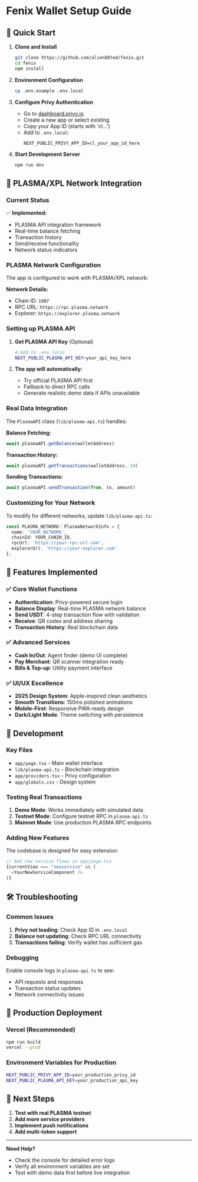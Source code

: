 # Fenix Wallet Setup Guide

## 🚀 Quick Start

1. **Clone and Install**
   ```bash
   git clone https://github.com/alien88ted/fenix.git
   cd fenix
   npm install
   ```

2. **Environment Configuration**
   ```bash
   cp .env.example .env.local
   ```

3. **Configure Privy Authentication**
   - Go to [dashboard.privy.io](https://dashboard.privy.io)
   - Create a new app or select existing
   - Copy your App ID (starts with 'cl...')
   - Add to `.env.local`:
     ```
     NEXT_PUBLIC_PRIVY_APP_ID=cl_your_app_id_here
     ```

4. **Start Development Server**
   ```bash
   npm run dev
   ```

## 🔗 PLASMA/XPL Network Integration

### Current Status
✅ **Implemented:**
- PLASMA API integration framework
- Real-time balance fetching
- Transaction history
- Send/receive functionality
- Network status indicators

### PLASMA Network Configuration

The app is configured to work with PLASMA/XPL network:

**Network Details:**
- Chain ID: `1007`
- RPC URL: `https://rpc.plasma.network`
- Explorer: `https://explorer.plasma.network`

### Setting up PLASMA API

1. **Get PLASMA API Key** (Optional)
   ```bash
   # Add to .env.local
   NEXT_PUBLIC_PLASMA_API_KEY=your_api_key_here
   ```

2. **The app will automatically:**
   - Try official PLASMA API first
   - Fallback to direct RPC calls
   - Generate realistic demo data if APIs unavailable

### Real Data Integration

The `PlasmaAPI` class (`lib/plasma-api.ts`) handles:

**Balance Fetching:**
```typescript
await plasmaAPI.getBalance(walletAddress)
```

**Transaction History:**
```typescript
await plasmaAPI.getTransactions(walletAddress, 10)
```

**Sending Transactions:**
```typescript
await plasmaAPI.sendTransaction(from, to, amount)
```

### Customizing for Your Network

To modify for different networks, update `lib/plasma-api.ts`:

```typescript
const PLASMA_NETWORK: PlasmaNetworkInfo = {
  name: 'YOUR_NETWORK',
  chainId: YOUR_CHAIN_ID,
  rpcUrl: 'https://your-rpc-url.com',
  explorerUrl: 'https://your-explorer.com'
};
```

## 🎯 Features Implemented

### ✅ Core Wallet Functions
- **Authentication**: Privy-powered secure login
- **Balance Display**: Real-time PLASMA network balance
- **Send USDT**: 4-step transaction flow with validation
- **Receive**: QR codes and address sharing
- **Transaction History**: Real blockchain data

### ✅ Advanced Services
- **Cash In/Out**: Agent finder (demo UI complete)
- **Pay Merchant**: QR scanner integration ready
- **Bills & Top-up**: Utility payment interface

### ✅ UI/UX Excellence
- **2025 Design System**: Apple-inspired clean aesthetics
- **Smooth Transitions**: 150ms polished animations
- **Mobile-First**: Responsive PWA-ready design
- **Dark/Light Mode**: Theme switching with persistence

## 🔧 Development

### Key Files
- `app/page.tsx` - Main wallet interface
- `lib/plasma-api.ts` - Blockchain integration
- `app/providers.tsx` - Privy configuration
- `app/globals.css` - Design system

### Testing Real Transactions

1. **Demo Mode**: Works immediately with simulated data
2. **Testnet Mode**: Configure testnet RPC in `plasma-api.ts`
3. **Mainnet Mode**: Use production PLASMA RPC endpoints

### Adding New Features

The codebase is designed for easy extension:

```typescript
// Add new service flows in app/page.tsx
{currentView === "newservice" && (
  <YourNewServiceComponent />
)}
```

## 🛠 Troubleshooting

### Common Issues

1. **Privy not loading**: Check App ID in `.env.local`
2. **Balance not updating**: Check RPC URL connectivity
3. **Transactions failing**: Verify wallet has sufficient gas

### Debugging

Enable console logs in `plasma-api.ts` to see:
- API requests and responses
- Transaction status updates
- Network connectivity issues

## 🚀 Production Deployment

### Vercel (Recommended)
```bash
npm run build
vercel --prod
```

### Environment Variables for Production
```bash
NEXT_PUBLIC_PRIVY_APP_ID=your_production_privy_id
NEXT_PUBLIC_PLASMA_API_KEY=your_production_api_key
```

## 📝 Next Steps

1. **Test with real PLASMA testnet**
2. **Add more service providers**
3. **Implement push notifications**
4. **Add multi-token support**

---

**Need Help?**
- Check the console for detailed error logs
- Verify all environment variables are set
- Test with demo data first before live integration